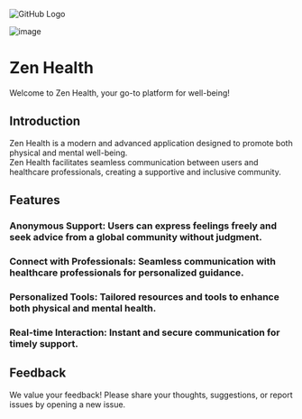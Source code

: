 ![GitHub Logo](https://github.com/Void-swap/zen-health-app/assets/136692389/37865147-3d24-42dc-a2da-c45b2c8d5b86)

![image](https://github.com/Void-swap/zen-health-app/assets/136692389/37865147-3d24-42dc-a2da-c45b2c8d5b86)


# Zen Health
Welcome to Zen Health, your go-to platform for well-being!<br>

## Introduction
Zen Health is a modern and advanced application designed to promote both physical and mental well-being. <br>Zen Health facilitates seamless communication between users and healthcare professionals, creating a supportive and inclusive community.

## Features

### Anonymous Support: Users can express feelings freely and seek advice from a global community without judgment.

### Connect with Professionals: Seamless communication with healthcare professionals for personalized guidance.

### Personalized Tools: Tailored resources and tools to enhance both physical and mental health.

### Real-time Interaction: Instant and secure communication for timely support.

## Feedback
We value your feedback! Please share your thoughts, suggestions, or report issues by opening a new issue.
